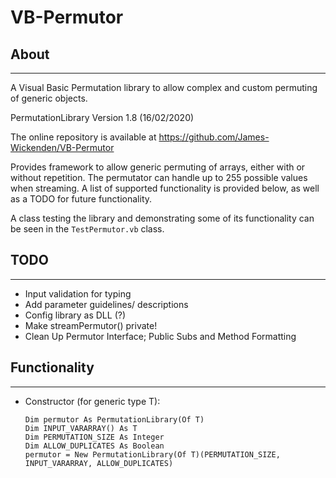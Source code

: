 # VB-Permutor

## About

---

A Visual Basic Permutation library to allow complex and custom permuting of generic objects.

PermutationLibrary Version 1.8 (16/02/2020)

The online repository is available at <https://github.com/James-Wickenden/VB-Permutor>

Provides framework to allow generic permuting of arrays, either with or without repetition.
The permutator can handle up to 255 possible values when streaming.
A list of supported functionality is provided below, as well as a TODO for future functionality.

A class testing the library and demonstrating some of its functionality can be seen in the `TestPermutor.vb` class.

## TODO

---

- Input validation for typing
- Add parameter guidelines/ descriptions
- Config library as DLL (?)
- Make streamPermutor() private!
- Clean Up Permutor Interface; Public Subs and Method Formatting

## Functionality

---

- Constructor (for generic type T):

    ```VB
    Dim permutor As PermutationLibrary(Of T)
    Dim INPUT_VARARRAY() As T
    Dim PERMUTATION_SIZE As Integer
    Dim ALLOW_DUPLICATES As Boolean
    permutor = New PermutationLibrary(Of T)(PERMUTATION_SIZE, INPUT_VARARRAY, ALLOW_DUPLICATES)
    ```
